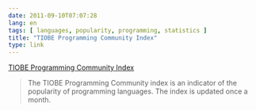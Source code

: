 ```yaml
---
date: 2011-09-10T07:07:28
lang: en
tags: [ languages, popularity, programming, statistics ]
title: "TIOBE Programming Community Index"
type: link
---
```


[TIOBE Programming Community
Index](http://www.tiobe.com/index.php/content/paperinfo/tpci/index.html)

> The TIOBE Programming Community index is an indicator of the
> popularity of programming languages. The index is updated once a
> month.

